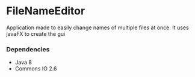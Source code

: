 # FileNameEditor
Application made to easily change names of multiple files at once. It uses javaFX to create the gui

### Dependencies

- Java 8
- Commons IO 2.6
